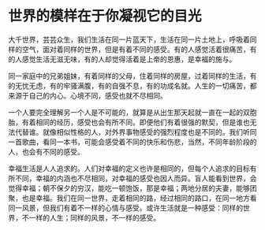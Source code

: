 # 世界的模样在于你凝视它的目光

大千世界，芸芸众生，我们生活在同一片蓝天下，生活在同一片土地上，呼吸着同样的空气，面对着同样的世界，但是有着不同的感受。有的人感觉活着很痛苦，有的人感觉生活无滋无味，有的人却觉得活着是上帝的恩惠，是幸福的施与。 

同一家庭中的兄弟姐妹，有着同样的父母，住着同样的房屋，过着同样的生活，有的无忧无虑，有的牢骚满腹，有的自强不息，有的功成名就。人生的一切痛苦，都来源于自己的内心。心境不同，感受也就不尽相同。 

一个人要完全理解另一个人是不可能的，就算是从出生那天起就一直在一起的双胞胎，有着相同的经历，感受也会有所不同。即便他们有着很强的默契，但是谁也无法代替谁。就像相似性格的人，对外界事物感受的强烈程度也是不同的。我们听同一首歌曲，看同一本书，可能会感受着不同的快乐和伤悲，当然，不同年龄阶段的人，也会有不同的感受。 

幸福生活是人人追求的。人们对幸福的定义也许是相同的，但每个人追求的目标有所不同，幸福的内涵也不尽相同，对幸福的感受也因人而异。盲人能看到世界，会觉得幸福；朝不保夕的穷汉，能吃一顿饱饭，那是幸福；两地分居的夫妻，能够团聚，也是幸福。我们在同一世界，走着相同的路，经过相同的路口，在同一地方看同一风景，但我们有着不一样的心情与感受。或许生活就是一种感受：同样的世界，不一样的人生；同样的风景，不一样的感受。